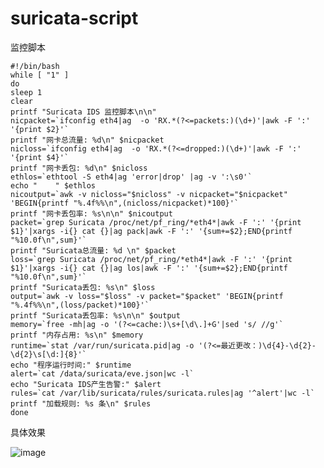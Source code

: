 # suricata-script

监控脚本

    #!/bin/bash
    while [ "1" ]
    do
    sleep 1
    clear
    printf "Suricata IDS 监控脚本\n\n"
    nicpacket=`ifconfig eth4|ag  -o 'RX.*(?<=packets:)(\d+)'|awk -F ':' '{print $2}'`
    printf "网卡总流量: %d\n" $nicpacket
    nicloss=`ifconfig eth4|ag  -o 'RX.*(?<=dropped:)(\d+)'|awk -F ':' '{print $4}'`
    printf "网卡丢包: %d\n" $nicloss
    ethlos=`ethtool -S eth4|ag 'error|drop' |ag -v ':\s0'`
    echo "    " $ethlos
    nicoutput=`awk -v nicloss="$nicloss" -v nicpacket="$nicpacket" 'BEGIN{printf "%.4f%%\n",(nicloss/nicpacket)*100}'`
    printf "网卡丢包率: %s\n\n" $nicoutput
    packet=`grep Suricata /proc/net/pf_ring/*eth4*|awk -F ':' '{print $1}'|xargs -i{} cat {}|ag pack|awk -F ':' '{sum+=$2};END{printf "%10.0f\n",sum}'`
    printf "Suricata总流量: %d \n" $packet
    loss=`grep Suricata /proc/net/pf_ring/*eth4*|awk -F ':' '{print $1}'|xargs -i{} cat {}|ag los|awk -F ':' '{sum+=$2};END{printf "%10.0f\n",sum}'`
    printf "Suricata丢包: %s\n" $loss
    output=`awk -v loss="$loss" -v packet="$packet" 'BEGIN{printf "%.4f%%\n",(loss/packet)*100}'`
    printf "Suricata丢包率: %s\n\n" $output
    memory=`free -mh|ag -o '(?<=cache:)\s+[\d\.]+G'|sed 's/ //g'`
    printf "内存占用: %s\n" $memory
    runtime=`stat /var/run/suricata.pid|ag -o '(?<=最近更改：)\d{4}-\d{2}-\d{2}\s[\d:]{8}'`
    echo "程序运行时间:" $runtime
    alert=`cat /data/suricata/eve.json|wc -l`
    echo "Suricata IDS产生告警:" $alert
    rules=`cat /var/lib/suricata/rules/suricata.rules|ag '^alert'|wc -l`
    printf "加载规则: %s 条\n" $rules
    done

具体效果

![image](https://github.com/al0ne/Suricata-script/raw/master/ids.jpg)
